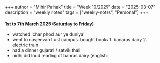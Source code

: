 +++
author = "Mihir Pathak"
title = "Week 10/2025"
date = "2025-03-07"
description = "weekly notes"
tags = ["weekly-notes", "Personal"]
+++

#### 1st to 7th March 2025 (Saturday to Friday)

- watched 'char phool aur ye duniya'
- went to navjeevan trust campus. bought books 1. banaras dairy 2. electric train 
- had a dinner gujarati / satvik thali 
- nidhi did loud reading of banras dairy (english)